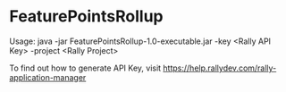 # FeaturePointsRollup
Usage: java -jar FeaturePointsRollup-1.0-executable.jar -key &lt;Rally API Key&gt; -project &lt;Rally Project&gt;

To find out how to generate API Key, visit https://help.rallydev.com/rally-application-manager